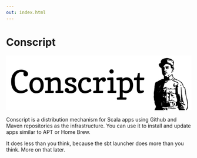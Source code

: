 ```yaml
---
out: index.html
---
```


Conscript
=========

![Conscript](files/conscript.png)

Conscript is a distribution mechanism for Scala apps using Github and Maven repositories as the infrastructure. You can use it to install and update apps similar to APT or Home Brew.

It does less than you think, because the sbt launcher does more than you think. More on that later.
